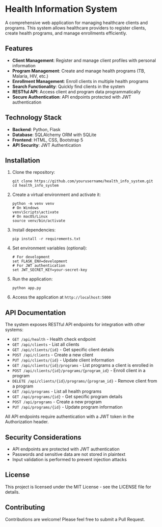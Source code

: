 # Health Information System

A comprehensive web application for managing healthcare clients and programs. This system allows healthcare providers to register clients, create health programs, and manage enrollments efficiently.

## Features

- **Client Management**: Register and manage client profiles with personal information
- **Program Management**: Create and manage health programs (TB, Malaria, HIV, etc.)
- **Enrollment Management**: Enroll clients in multiple health programs
- **Search Functionality**: Quickly find clients in the system
- **RESTful API**: Access client and program data programmatically
- **Secure Authentication**: API endpoints protected with JWT authentication

## Technology Stack

- **Backend**: Python, Flask
- **Database**: SQLAlchemy ORM with SQLite
- **Frontend**: HTML, CSS, Bootstrap 5
- **API Security**: JWT Authentication

## Installation

1. Clone the repository:
   ```
   git clone https://github.com/yourusername/health_info_system.git
   cd health_info_system
   ```

2. Create a virtual environment and activate it:
   ```
   python -m venv venv
   # On Windows
   venv\Scripts\activate
   # On macOS/Linux
   source venv/bin/activate
   ```

3. Install dependencies:
   ```
   pip install -r requirements.txt
   ```

4. Set environment variables (optional):
   ```
   # For development
   set FLASK_ENV=development
   # For JWT authentication
   set JWT_SECRET_KEY=your-secret-key
   ```

5. Run the application:
   ```
   python app.py
   ```

6. Access the application at `http://localhost:5000`

## API Documentation

The system exposes RESTful API endpoints for integration with other systems:

- `GET /api/health` - Health check endpoint
- `GET /api/clients` - List all clients
- `GET /api/clients/{id}` - Get specific client details
- `POST /api/clients` - Create a new client
- `PUT /api/clients/{id}` - Update client information
- `GET /api/clients/{id}/programs` - List programs a client is enrolled in
- `POST /api/clients/{id}/programs/{program_id}` - Enroll client in a program
- `DELETE /api/clients/{id}/programs/{program_id}` - Remove client from a program
- `GET /api/programs` - List all health programs
- `GET /api/programs/{id}` - Get specific program details
- `POST /api/programs` - Create a new program
- `PUT /api/programs/{id}` - Update program information

All API endpoints require authentication with a JWT token in the Authorization header.

## Security Considerations

- API endpoints are protected with JWT authentication
- Passwords and sensitive data are not stored in plaintext
- Input validation is performed to prevent injection attacks

## License

This project is licensed under the MIT License - see the LICENSE file for details.

## Contributing

Contributions are welcome! Please feel free to submit a Pull Request.
